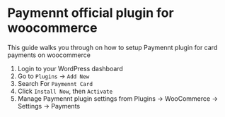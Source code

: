# Paymennt official plugin for woocommerce

This guide walks you through on how to setup Paymennt plugin for card payments on woocommerce

1. Login to your WordPress dashboard
2. Go to `Plugins` -> `Add New`
3. Search For `Paymennt Card`
4. Click `Install Now`, then `Activate`
5. Manage Paymennt plugin settings from Plugins -> WooCommerce -> Settings -> Payments
